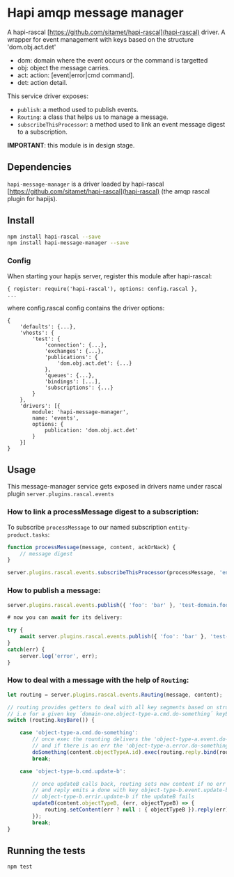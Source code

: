 # Hapi amqp message manager

A hapi-rascal [https://github.com/sitamet/hapi-rascal](hapi-rascal) driver. A wrapper for event management with keys based on the structure 'dom.obj.act.det'

 * dom: domain where the event occurs or the command is targetted
 * obj: object the message carries.
 * act: action: [event|error|cmd command].
 * det: action detail.

This service driver exposes:

- `publish`: a method used to publish events.
- `Routing`: a class that helps us to manage a message.
- `subscribeThisProcessor`: a method used to link an event message digest to a subscription.

**IMPORTANT**: this module is in design stage.


## Dependencies

`hapi-message-manager` is a driver loaded by hapi-rascal [https://github.com/sitamet/hapi-rascal](hapi-rascal) (the amqp rascal plugin for hapijs).


## Install

```sh
npm install hapi-rascal --save
npm install hapi-message-manager --save
```

### Config

When starting your hapijs server, register this module after hapi-rascal:

```
{ register: require('hapi-rascal'), options: config.rascal },
...
```

where config.rascal config contains the driver options:

```
{
    'defaults': {...},
    'vhosts': {
        'test': {
            'connection': {...},
            'exchanges': {...},
            'publications': {
                'dom.obj.act.det': {...}
            },
            'queues': {...},
            'bindings': [...],
            'subscriptions': {...}
        }
    },
    'drivers': [{
        module: 'hapi-message-manager',
        name: 'events',
        options: {
            publication: 'dom.obj.act.det'
        }
    }]
}
```


## Usage

This message-manager service gets exposed in drivers name under rascal plugin `server.plugins.rascal.events`


### How to link a processMessage digest to a subscription:

To subscribe `processMessage` to our named subscription `entity-product.tasks`:

```javascript
function processMessage(message, content, ackOrNack) {
    // message digest
}

server.plugins.rascal.events.subscribeThisProcessor(processMessage, 'entity-product.tasks');
```

### How to publish a message:

```javascript
server.plugins.rascal.events.publish({ 'foo': 'bar' }, 'test-domain.foo.cmd.update-foo');

# now you can await for its delivery:

try {
    await server.plugins.rascal.events.publish({ 'foo': 'bar' }, 'test-domain.foo.cmd.update-foo');
}
catch(err) {
    server.log('error', err);
}

```



### How to deal with a message with the help of `Routing`:

```javascript
let routing = server.plugins.rascal.events.Routing(message, content);

// routing provides getters to deal with all key segments based on structure 'dom.obj.act.det'
// i.e for a given key ´domain-one.object-type-a.cmd.do-something´ keyBare give us 'object-type-a.cmd.do-something'
switch (routing.keyBare()) {

    case 'object-type-a.cmd.do-something':
        // once exec the rounting delivers the 'object-type-a.event.do-something-done'
        // and if there is an err the 'object-type-a.error.do-something'
        doSomething(content.objectTypeA.id).exec(routing.reply.bind(routing));
        break;

    case 'object-type-b.cmd.update-b':

        // once updateB calls back, routing sets new content if no err
        // and reply emits a done with key object-type-b.event.update-b-done or
        // object-type-b.errir.update-b if the updateB fails
        updateB(content.objectTypeB, (err, objectTypeB) => {
            routing.setContent(err ? null : { objectTypeB }).reply(err);
        });
        break;
}
```


## Running the tests

```bash
npm test
```


